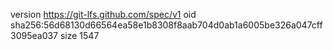 version https://git-lfs.github.com/spec/v1
oid sha256:56d68130d66564ea58e1b8308f8aab704d0ab1a6005be326a047cff3095ea037
size 1547
